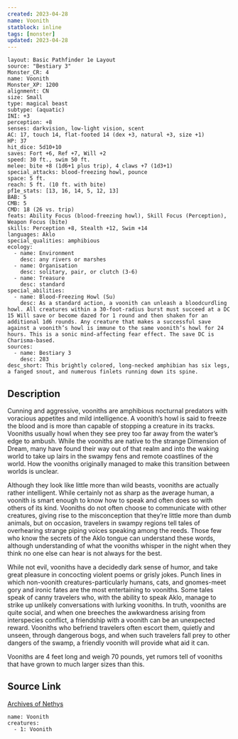 ```yaml
---
created: 2023-04-28
name: Voonith
statblock: inline
tags: [monster]
updated: 2023-04-28
---
```

```statblock
layout: Basic Pathfinder 1e Layout
source: "Bestiary 3"
Monster_CR: 4
name: Voonith
Monster_XP: 1200
alignment: CN
size: Small
type: magical beast
subtype: (aquatic)
INI: +3
perception: +8
senses: darkvision, low-light vision, scent
AC: 17, touch 14, flat-footed 14 (dex +3, natural +3, size +1)
HP: 37
hit_dice: 5d10+10
saves: Fort +6, Ref +7, Will +2
speed: 30 ft., swim 50 ft.
melee: bite +8 (1d6+1 plus trip), 4 claws +7 (1d3+1)
special_attacks: blood-freezing howl, pounce
space: 5 ft.
reach: 5 ft. (10 ft. with bite)
pf1e_stats: [13, 16, 14, 5, 12, 13]
BAB: 5
CMB: 5
CMD: 18 (26 vs. trip)
feats: Ability Focus (blood-freezing howl), Skill Focus (Perception), Weapon Focus (bite)
skills: Perception +8, Stealth +12, Swim +14
languages: Aklo
special_qualities: amphibious
ecology:
  - name: Environment
    desc: any rivers or marshes
  - name: Organisation
    desc: solitary, pair, or clutch (3-6)
  - name: Treasure
    desc: standard
special_abilities:
  - name: Blood-Freezing Howl (Su)
    desc: As a standard action, a voonith can unleash a bloodcurdling howl. All creatures within a 30-foot-radius burst must succeed at a DC 15 Will save or become dazed for 1 round and then shaken for an additional 1d6 rounds. Any creature that makes a successful save against a voonith’s howl is immune to the same voonith’s howl for 24 hours. This is a sonic mind-affecting fear effect. The save DC is Charisma-based.
sources:
  - name: Bestiary 3
    desc: 283
desc_short: This brightly colored, long-necked amphibian has six legs, a fanged snout, and numerous finlets running down its spine.
```
## Description
Cunning and aggressive, vooniths are amphibious nocturnal predators with voracious appetites and mild intelligence. A voonith’s howl is said to freeze the blood and is more than capable of stopping a creature in its tracks. Vooniths usually howl when they see prey too far away from the water’s edge to ambush. While the vooniths are native to the strange Dimension of Dream, many have found their way out of that realm and into the waking world to take up lairs in the swampy fens and remote coastlines of the world. How the vooniths originally managed to make this transition between worlds is unclear.

Although they look like little more than wild beasts, vooniths are actually rather intelligent. While certainly not as sharp as the average human, a voonith is smart enough to know how to speak and often does so with others of its kind. Vooniths do not often choose to communicate with other creatures, giving rise to the misconception that they’re little more than dumb animals, but on occasion, travelers in swampy regions tell tales of overhearing strange piping voices speaking among the reeds. Those few who know the secrets of the Aklo tongue can understand these words, although understanding of what the vooniths whisper in the night when they think no one else can hear is not always for the best.

While not evil, vooniths have a decidedly dark sense of humor, and take great pleasure in concocting violent poems or grisly jokes. Punch lines in which non-voonith creatures-particularly humans, cats, and gnomes-meet gory and ironic fates are the most entertaining to vooniths. Some tales speak of canny travelers who, with the ability to speak Aklo, manage to strike up unlikely conversations with lurking vooniths. In truth, vooniths are quite social, and when one breeches the awkwardness arising from interspecies conflict, a friendship with a voonith can be an unexpected reward. Vooniths who befriend travelers often escort them, quietly and unseen, through dangerous bogs, and when such travelers fall prey to other dangers of the swamp, a friendly voonith will provide what aid it can.

Vooniths are 4 feet long and weigh 70 pounds, yet rumors tell of vooniths that have grown to much larger sizes  than this.
## Source Link
[Archives of Nethys](https://aonprd.com/MonsterDisplay.aspx?ItemName=Voonith)
```encounter-table
name: Voonith
creatures:
  - 1: Voonith
```
